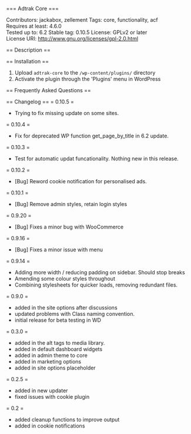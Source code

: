 === Adtrak Core ===

Contributors: jackabox, zellement
Tags: core, functionality, acf  
Requires at least: 4.6.0  
Tested up to: 6.2
Stable tag: 0.10.5
License: GPLv2 or later  
License URI: http://www.gnu.org/licenses/gpl-2.0.html

== Description ==

== Installation ==

1. Upload `adtrak-core` to the `/wp-content/plugins/` directory
2. Activate the plugin through the 'Plugins' menu in WordPress

== Frequently Asked Questions ==

== Changelog ==
= 0.10.5 =

- Trying to fix missing update on some sites.

= 0.10.4 =

- Fix for deprecated WP function get_page_by_title in 6.2 update.

= 0.10.3 =

- Test for automatic updat funcationality. Nothing new in this release.

= 0.10.2 =

- [Bug] Reword cookie notification for personalised ads.

= 0.10.1 =

- [Bug] Remove admin styles, retain login styles

= 0.9.20 =

- [Bug] Fixes a minor bug with WooCommerce

= 0.9.16 =

- [Bug] Fixes a minor issue with menu

= 0.9.14 =

- Adding more width / reducing padding on sidebar. Should stop breaks
- Amending some colour styles throughout
- Combining stylesheets for quicker loads, removing redundant files.

= 0.9.0 =

- added in the site options after discussions
- updated problems with Class naming convention.
- initial release for beta testing in WD

= 0.3.0 =

- added in the alt tags to media library.
- added in default dashboard widgets
- added in admin theme to core
- added in marketing options
- added in site options placeholder

= 0.2.5 =

- added in new updater
- fixed issues with cookie plugin

= 0.2 =

- added cleanup functions to improve output
- added in cookie notifications
